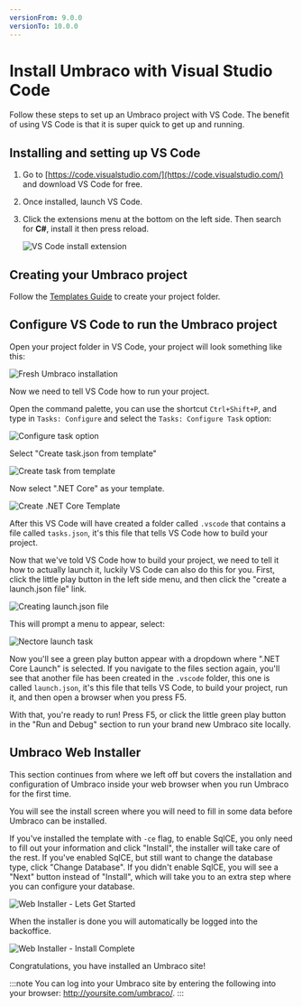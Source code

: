 ```yaml
---
versionFrom: 9.0.0
versionTo: 10.0.0
---
```


# Install Umbraco with Visual Studio Code

Follow these steps to set up an Umbraco project with VS Code. The benefit of using VS Code is that it is super quick to get up and running.

## Installing and setting up VS Code

1. Go to [https://code.visualstudio.com/](https://code.visualstudio.com/) and download VS Code for free.

2. Once installed, launch VS Code.

3. Click the extensions menu at the bottom on the left side. Then search for **C#**, install it then press reload.

    ![VS Code install extension](images/VsCode/VsCodeExtension.png)

## Creating your Umbraco project

Follow the [Templates Guide](install-umbraco-with-templates.md) to create your project folder.

## Configure VS Code to run the Umbraco project

Open your project folder in VS Code, your project will look something like this:

![Fresh Umbraco installation](images/VsCode/netcoreStructure.png)

Now we need to tell VS Code how to run your project.

Open the command palette, you can use the shortcut `Ctrl+Shift+P`, and type in `Tasks: Configure` and select the `Tasks: Configure Task` option:

![Configure task option](images/VsCode/ConfigureTask.png)

Select "Create task.json from template"

![Create task from template](images/VsCode/TaskJsonFromTemplate.png)

Now select ".NET Core" as your template. 

![Create .NET Core Template](images/VsCode/NetcoreTemplate.png)

After this VS Code will have created a folder called `.vscode` that contains a file called `tasks.json`, it's this file that tells VS Code how to build your project.

Now that we've told VS Code how to build your project, we need to tell it how to actually launch it, luckily VS Code can also do this for you. First, click the little play button in the left side menu, and then click the "create a launch.json file" link.

![Creating launch.json file](images/VsCode/creatingLaunchFile.png)

This will prompt a menu to appear, select:

![Nectore launch task](images/VSCode/NetcoreTask.png)

Now you'll see a green play button appear with a dropdown where ".NET Core Launch" is selected. If you navigate to the files section again, you'll see that another file has been created in the `.vscode` folder, this one is called `launch.json`, it's this file that tells VS Code, to build your project, run it, and then open a browser when you press F5.

With that, you're ready to run! Press F5, or click the little green play button in the "Run and Debug" section to run your brand new Umbraco site locally.

## Umbraco Web Installer

This section continues from where we left off but covers the installation and configuration of Umbraco inside your web browser when you run Umbraco for the first time.

You will see the install screen where you will need to fill in some data before Umbraco can be installed.

If you've installed the template with `-ce` flag, to enable SqlCE, you only need to fill out your information and click "Install", the installer will take care of the rest. If you've enabled SqlCE, but still want to change the database type, click "Change Database". If you didn't enable SqlCE, you will see a "Next" button instead of "Install", which will take you to an extra step where you can configure your database.

![Web Installer - Lets Get Started](images/installer.png)

When the installer is done you will automatically be logged into the backoffice.

![Web Installer - Install Complete](images/VsCode/dashboard-v8.png)

Congratulations, you have installed an Umbraco site!

:::note
You can log into your Umbraco site by entering the following into your browser: http://yoursite.com/umbraco/.
:::
